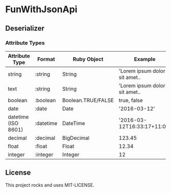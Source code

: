 # FunWithJsonApi

## Deserializer


### Attribute Types

| Attribute Type      | Format      | Ruby Object        | Example                       |
| ------------------- | ----------- | -------------      | ----------------------------- |
| string              | :string     | String             | 'Lorem ipsum dolor sit amet.. |
| text                | :string     | String             | 'Lorem ipsum dolor sit amet.. |
| boolean             | :boolean    | Boolean.TRUE/FALSE | true, false                   |
| date                | :date       | Date               | '2016-03-12'                  |
| datetime (ISO 8601) | :datetime   | DateTime           | '2016-03-12T16:33:17+11:00'   |
| decimal             | :decimal    | BigDecimal         | 123.45                        |
| float               | :float      | Float              | 12.34                         |
| integer             | :integer    | Integer            | 12                            |

## License

This project rocks and uses MIT-LICENSE.
